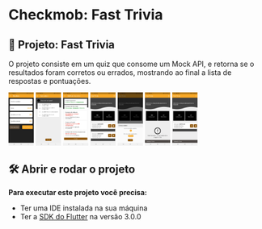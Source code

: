 
# Checkmob: Fast Trivia


## 🔨 Projeto: Fast Trivia

O projeto consiste em um quiz que consome um Mock API, e retorna se o resultados foram corretos ou errados, mostrando ao final a lista de respostas e pontuações.


<p float="left">
<img src="assets/screen%20(1).jpg" width="50" />
<img src="assets/screen%20(2).jpg" width="50" />
<img src="assets/screen%20(3).jpg" width="50" />
<img src="assets/screen%20(4).jpg" width="50" />
<img src="assets/screen%20(5).jpg" width="50" />
<img src="assets/screen%20(6).jpg" width="50" />
<img src="assets/screen%20(7).jpg" width="50" />
</p>





## 🛠️ Abrir e rodar o projeto

**Para executar este projeto você precisa:**

- Ter uma IDE instalada na sua máquina
- Ter a [SDK do Flutter](https://docs.flutter.dev/get-started/install) na versão 3.0.0

